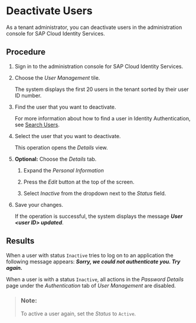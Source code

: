 <!-- loio99cf468fca3e43048af1734ed350478e -->

# Deactivate Users

As a tenant administrator, you can deactivate users in the administration console for SAP Cloud Identity Services.



<a name="loio99cf468fca3e43048af1734ed350478e__steps_adm_jxn_vdb"/>

## Procedure

1.  Sign in to the administration console for SAP Cloud Identity Services.

2.  Choose the *User Management* tile.

    The system displays the first 20 users in the tenant sorted by their user ID number.

3.  Find the user that you want to deactivate.

    For more information about how to find a user in Identity Authentication, see [Search Users](search-users-06078a6.md).

4.  Select the user that you want to deactivate.

    This operation opens the *Details* view.

5.  **Optional:** Choose the *Details* tab.

    1.  Expand the *Personal Information*

    2.  Press the *Edit* button at the top of the screen.

    3.  Select *Inactive* from the dropdown next to the *Status* field.


6.  Save your changes.

    If the operation is successful, the system displays the message ***User <user ID\> updated***.




<a name="loio99cf468fca3e43048af1734ed350478e__result_lzp_b14_vdb"/>

## Results

When a user with status `Inactive` tries to log on to an application the following message appears: ***Sorry, we could not authenticate you. Try again.***

When a user is with a status `Inactive`, all actions in the *Password Details* page under the *Authentication* tab of *User Management* are disabled.

> ### Note:  
> To active a user again, set the *Status* to `Active`.

